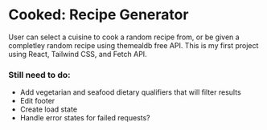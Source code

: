 # Cooked: Recipe Generator
 User can select a cuisine to cook a random recipe from, or be given a completley random recipe using themealdb free API.
 This is my first project using React, Tailwind CSS, and Fetch API.

### Still need to do:
- Add vegetarian and seafood dietary qualifiers that will filter results
- Edit footer
- Create load state
- Handle error states for failed requests?
